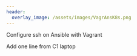 ```yaml
---
header:
  overlay_image: /assets/images/VagrAnsK8s.png
---
```


Configure ssh on Ansible with Vagrant

Add one line from C1 laptop

